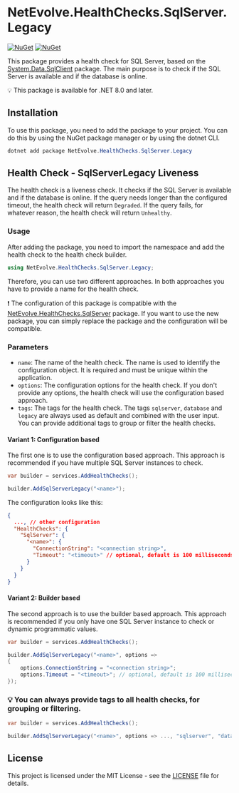 # NetEvolve.HealthChecks.SqlServer.Legacy

[![NuGet](https://img.shields.io/nuget/v/NetEvolve.HealthChecks.SqlServer.Legacy?logo=nuget)](https://www.nuget.org/packages/NetEvolve.HealthChecks.SqlServer.Legacy/)
[![NuGet](https://img.shields.io/nuget/dt/NetEvolve.HealthChecks.SqlServer.Legacy?logo=nuget)](https://www.nuget.org/packages/NetEvolve.HealthChecks.SqlServer.Legacy/)

This package provides a health check for SQL Server, based on the [System.Data.SqlClient](https://www.nuget.org/packages/System.Data.SqlClient/) package.
The main purpose is to check if the SQL Server is available and if the database is online.

:bulb: This package is available for .NET 8.0 and later.

## Installation
To use this package, you need to add the package to your project. You can do this by using the NuGet package manager or by using the dotnet CLI.
```powershell
dotnet add package NetEvolve.HealthChecks.SqlServer.Legacy
```

## Health Check - SqlServerLegacy Liveness
The health check is a liveness check. It checks if the SQL Server is available and if the database is online.
If the query needs longer than the configured timeout, the health check will return `Degraded`.
If the query fails, for whatever reason, the health check will return `Unhealthy`.

### Usage
After adding the package, you need to import the namespace and add the health check to the health check builder.
```csharp
using NetEvolve.HealthChecks.SqlServer.Legacy;
```
Therefore, you can use two different approaches. In both approaches you have to provide a name for the health check.

:heavy_exclamation_mark: The configuration of this package is compatible with the [NetEvolve.HealthChecks.SqlServer](https://www.nuget.org/packages/NetEvolve.HealthChecks.SqlServer/) package. If you want to use the new package, you can simply replace the package and the configuration will be compatible.

### Parameters
- `name`: The name of the health check. The name is used to identify the configuration object. It is required and must be unique within the application.
- `options`: The configuration options for the health check. If you don't provide any options, the health check will use the configuration based approach.
- `tags`: The tags for the health check. The tags `sqlserver`, `database` and `legacy` are always used as default and combined with the user input. You can provide additional tags to group or filter the health checks.

#### Variant 1: Configuration based
The first one is to use the configuration based approach. This approach is recommended if you have multiple SQL Server instances to check.
```csharp
var builder = services.AddHealthChecks();

builder.AddSqlServerLegacy("<name>");
```

The configuration looks like this:
```json
{
  ..., // other configuration
  "HealthChecks": {
    "SqlServer": {
      "<name>": {
        "ConnectionString": "<connection string>",
        "Timeout": "<timeout>" // optional, default is 100 milliseconds
      }
    }
  }
}
```

#### Variant 2: Builder based
The second approach is to use the builder based approach. This approach is recommended if you only have one SQL Server instance to check or dynamic programmatic values.
```csharp
var builder = services.AddHealthChecks();

builder.AddSqlServerLegacy("<name>", options =>
{
    options.ConnectionString = "<connection string>";
    options.Timeout = "<timeout>"; // optional, default is 100 milliseconds
});
```

### :bulb: You can always provide tags to all health checks, for grouping or filtering.

```csharp
var builder = services.AddHealthChecks();

builder.AddSqlServerLegacy("<name>", options => ..., "sqlserver", "database");
```
## License

This project is licensed under the MIT License - see the [LICENSE](../../LICENSE) file for details.
